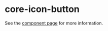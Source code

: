 core-icon-button
================

See the [component page](http://polymer.github.io/core-icon-button) for more information.
